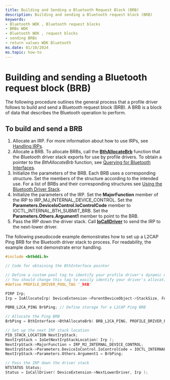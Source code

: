 ```yaml
---
title: Building and Sending a Bluetooth Request Block (BRB)
description: Building and sending a Bluetooth request block (BRB)
keywords:
- Bluetooth WDK , Bluetooth request blocks
- BRBs WDK
- Bluetooth WDK , request blocks
- sending BRBs
- return values WDK Bluetooth
ms.date: 01/10/2024
ms.topic: how-to
---
```


# Building and sending a Bluetooth request block (BRB)

The following procedure outlines the general process that a profile driver follows to build and send a Bluetooth request block (BRB). A BRB is a block of data that describes the Bluetooth operation to perform.

## To build and send a BRB

1. Allocate an IRP. For more information about how to use IRPs, see [Handling IRPs](../kernel/handling-irps.md).
1. Allocate a BRB. To allocate BRBs, call the [**BthAllocateBrb**](/windows-hardware/drivers/ddi/bthddi/nc-bthddi-pfnbth_allocate_brb) function that the Bluetooth driver stack exports for use by profile drivers. To obtain a pointer to the *BthAllocateBrb* function, see [Querying for Bluetooth Interfaces](querying-for-bluetooth-interfaces.md).
1. Initialize the parameters of the BRB. Each BRB uses a corresponding structure. Set the members of the structure according to the intended use. For a list of BRBs and their corresponding structures see [Using the Bluetooth Driver Stack](using-the-bluetooth-driver-stack.md).
1. Initialize the parameters of the IRP. Set the **MajorFunction** member of the IRP to IRP\_MJ\_INTERNAL\_DEVICE\_CONTROL. Set the **Parameters.DeviceIoControl.IoControlCode** member to IOCTL\_INTERNAL\_BTH\_SUBMIT\_BRB. Set the **Parameters.Others.Argument1** member to point to the BRB.
1. Pass the IRP down the driver stack. Call [**IoCallDriver**](/windows-hardware/drivers/ddi/wdm/nf-wdm-iocalldriver) to send the IRP to the next-lower driver.

The following pseudocode example demonstrates how to set up a L2CAP Ping BRB for the Bluetooth driver stack to process. For readability, the example does not demonstrate error handling.

```cpp
#include <bthddi.h>

// Code for obtaining the BthInterface pointer

// Define a custom pool tag to identify your profile driver's dynamic memory allocations.
// You should change this tag to easily identify your driver's allocations from other drivers.
#define PROFILE_DRIVER_POOL_TAG '_htB'

PIRP Irp;
Irp = IoAllocateIrp( DeviceExtension->ParentDeviceObject->StackSize, FALSE );

PBRB_L2CA_PING BrbPing; // Define storage for a L2CAP Ping BRB

// Allocate the Ping BRB
BrbPing = BthInterface->BthAllocateBrb( BRB_L2CA_PING, PROFILE_DRIVER_POOL_TAG );

// Set up the next IRP stack location
PIO_STACK_LOCATION NextIrpStack;
NextIrpStack = IoGetNextIrpStackLocation( Irp );
NextIrpStack->MajorFunction = IRP_MJ_INTERNAL_DEVICE_CONTROL;
NextIrpStack->Parameters.DeviceIoControl.IoControlCode = IOCTL_INTERNAL_BTH_SUBMIT_BRB;
NextIrpStack->Parameters.Others.Argument1 = BrbPing;

// Pass the IRP down the driver stack
NTSTATUS Status;
Status = IoCallDriver( DeviceExtension->NextLowerDriver, Irp );
```
